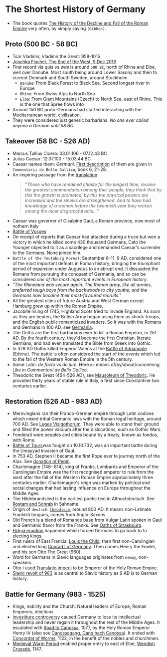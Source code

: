 # The Shortest History of Germany

- The book quotes [The History of the Decline and Fall of the Roman Empire](https://en.wikipedia.org/wiki/The_History_of_the_Decline_and_Fall_of_the_Roman_Empire) very often, by simply saying `(Gibbon)`.

## Proto (500 BC - 58 BC)

- Tsar Vladimir, Vladimir the Great: 958-1015
- [Joschka Fischer, The End of the West, 5 Dec 2016](https://www.weforum.org/stories/2016/12/is-this-the-end-of-the-west-asks-joschka-fischer/)
- First record via *quis vs was* is around `500 BC`, north of Rhine and Elbe, well over Danube. Most south being around Lower Saxony and then to current Denmark and South Sweden, around Stockholm.
	- `Danube`: From Black Forest to Black Sea. Second longest river in Europe
	- `Rhine`: From Swiss Alps to North Sea
	- `Elbe`: From Giant Mountains (Czech) to North Sea, east of Rhine. This is the one that Spree flows into 
- Around 150 BC proto-Germans had started interacting with the Mediterranean world, civilisation.
- They were considered just generic barbarians. *No one ever called anyone a German until 58 BC*. 

## Takeover (58 BC - 526 AD)

- Marcus Tullius Cicero: 03.01.106 - 07.12.43 BC
- Julius Caesar: 12.07.100 - 15.03.44 BC
- Caesar names them: *Germani*. [First description](https://la.wikisource.org/wiki/Commentarii_de_bello_Gallico/Liber_VI#22) of them are given in `Commentarii de Bello Gallico`, book 6, 21-28.
- An inspiring passage from the [translation](https://www.perseus.tufts.edu/hopper/text?doc=Perseus%3Atext%3A1999.02.0001%3Abook%3D6%3Achapter%3D21):
	> "*Those who have remained chaste for the longest time, receive the greatest commendation among their people; they think that by this the growth is promoted, by this the physical powers are increased and the sinews are strengthened. And to have had knowledge of a woman before the twentieth year they reckon among the most disgraceful acts...*"
- Caesar was governer of Cisalpine Gaul, a Roman province, now most of nothern Italy
- [Battle of Vosges](https://en.wikipedia.org/wiki/Battle_of_Vosges_(58_BC))
- On receipt of reports that Caesar had attacked during a truce but won a victory in which he killed some 430 thousand Germans, Cato the Younger objected to it as a sacrilege and demanded Caesar's surrender to the Germans. None joined him.
- `Battle of the Teutoburg Forest`: September 8–11, 9 AD, considered one of the most important defeats in Roman history, bringing the triumphant period of expansion under Augustus to an abrupt end. It dissuaded the Romans from pursuing the conquest of Germania, and so can be considered *one of the most important events in European history*.
- *"The Rhineland was secure again. The Roman army, like all armies, preferred tough boys from the backwoods to city youths, and the Germans now became their most-favoured recruits."*
- All the greatest cities of future Austria and West German except Hamburg grew up within the Roman Empire.
-  Jacobite rising of 1745, Highland Scots tried to invade England. As soon as they are beaten, the British Army began using them as shock-troops, and the English public romanticized invaders. So it was with the Romans and Germans in 100 AD, see [Germania](https://en.wikipedia.org/wiki/Germania_(book)).
-  The Goths are the first barbarians ever to kill a Roman Emperor, in 251 AD. By the fourth century, they'd become the first Christian, literate Germans, and had even translated the Bible from Greek into Gothic.
-  In 378 AD Goths killed Emperor Valens at the [Battle of Adrianople](https://en.wikipedia.org/wiki/Battle_of_Adrianople) (Edirne). The battle is often considered the start of the events which led to the fall of the Western Roman Empire in the 5th century. 
-  Some Latin: *de facto* vs *de jure*. Here `de` means of/by/about/concerning. Like in *Commentarii de Bello Gallico*.
-  Theodoric the Great (454-526 AD), see [Mausoleum of Theodoric](https://en.wikipedia.org/wiki/Mausoleum_of_Theodoric#/media/File:Mausoleum_of_Theodoric_(Ravenna)_-_Exterior.jpg). He provided thirty years of stable rule in Italy, a first since Constantine two centuries earlier.

## Restoration (526 AD - 983 AD)

- Merovingians ran their Franco-German empire through Latin codices which mixed tribal Germanic laws with the Roman legal heritage, around 700 AD. See [Leges Visigothorum](https://www.documentacatholicaomnia.eu/03d/0506-0506,_AA_VV,_Leges_Romanae_Visigotorum_[Scott_JP_Curatore],_EN.pdf). They were able to stand their ground and filled the power vacuum after the dislocations, such as Gothic Wars.
- Foederati were peoples and cities bound by a treaty, known as foedus, with Rome.
- [Battle of Tours](https://en.wikipedia.org/wiki/Battle_of_Tours )was fought on 10.10.732, was an important battle during the Umayyad invasion of Gaul.
- In 753 AD, Stephen II became the first Pope ever to journey north of the Alps. See [donation of Pepin](https://en.wikipedia.org/wiki/Donation_of_Pepin).
- Charlemagne (748-	814), king of Franks, Lombards and Emperor of the Carolingian Empire was the first recognised emperor to rule from the west after the fall of the Western Roman Empire approximately three centuries earlier. Charlemagne's reign was marked by political and social changes that had lasting influence on Europe throughout the Middle Ages.
- The Hildebrandslied is the earliest poetic text in Althochdeutsch. See [Rostam and Sohrab](https://en.wikipedia.org/wiki/Rostam_and_Sohrab) in Şahname.
- Origin of `deutsch`: [`theodisce`](https://en.wikipedia.org/wiki/Theodiscus), around 800 AD. It means non-Latinate Frankish tongues, comes from Anglo-Saxons.
- Old French is a blend of Romance base from Vulgar Latin spoken in Gaul and Germanic flavor from the Franks. See [Oaths of Strasbourg](https://en.wikipedia.org/wiki/Oaths_of_Strasbourg).
- [Eldgjá eruption](https://en.wikipedia.org/wiki/Eldgj%C3%A1#10th_century_eruption) happened which forced Germans to go back to to electing kings. 
- First rulers of East Francia: [Louis the Child](https://en.wikipedia.org/wiki/Louis_the_Child), then first non-Carolingian and elected king [Conrad I of Germany](https://en.wikipedia.org/wiki/Conrad_I_of_Germany). Then comes Henry the Fowler, and his son  Otto The Great (960).
- Word for Germans in Slavic languages originates from `nemoy`, non-speakers.
- Otto I used [Translatio imperii](https://en.wikipedia.org/wiki/Translatio_imperii) to be Emperor of the Holy Roman Empire.
- [Slavic revolt of 983](https://en.wikipedia.org/wiki/Slavic_revolt_of_983) is as central to Slavic history as 9 AD is to German history.

## Battle for Germany (983 - 1525)
- Kings, nobility and the Church: Natural leaders of Europe, Roman Emperors, elections
- [Investiture controversy](https://en.wikipedia.org/wiki/Investiture_Controversy#German_culture) caused Germany to lose its intellectual leadership and never regain it throughout the rest of the Middle Ages. It escalated with [Road to Canossa](https://en.wikipedia.org/wiki/Road_to_Canossa), 1077, by the Holy Roman Emperor Henry IV (also see [Canossagang, Gang nach Canossa](https://www.duden.de/rechtschreibung/Canossagang)). It ended with [Concordat of Worms](https://en.wikipedia.org/wiki/Concordat_of_Worms), 1122, in the benefit of the nobles and churchmen.
- [Medieval Warm Period](https://en.wikipedia.org/wiki/Medieval_Warm_Period) enabled proper entry to east of Elbe, [Wendish Crusade](https://en.wikipedia.org/wiki/Wendish_Crusade), 1147.